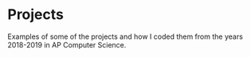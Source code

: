 # Projects
Examples of some of the projects and how I coded them from the 
years 2018-2019 in AP Computer Science.
